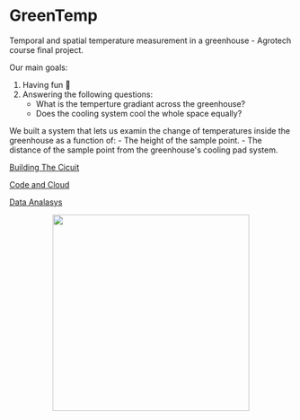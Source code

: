 # GreenTemp
Temporal and spatial temperature measurement in a greenhouse - Agrotech course final project.<br>

Our main goals:
1. Having fun 🥳
2. Answering the following questions:
    - What is the temperture gradiant across the greenhouse?
    - Does the cooling system cool the whole space equally?
    
We built a system that lets us examin the change of temperatures inside the greenhouse as a function of:
    - The height of the sample point.
    - The distance of the sample point from the greenhouse's cooling pad system.

[Building The Cicuit](Site/Building-the-system.md)

[Code and Cloud](Site/Code-Cloud.md)

[Data Analasys](Site/Data-Analasys.md)

<p align="center">
    
<img src="https://user-images.githubusercontent.com/101471376/179741017-11caa07b-bd83-4dee-b727-e975a256a92f.jpg" width="350">
